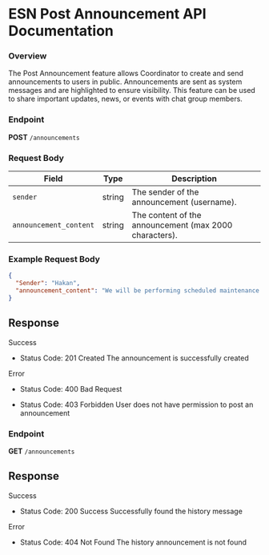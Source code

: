 # ESN Post Announcement API Documentation

### Overview

The Post Announcement feature allows Coordinator to create and send announcements to users in public. Announcements are sent as system messages and are highlighted to ensure visibility. This feature can be used to share important updates, news, or events with chat group members.

### Endpoint

**POST** `/announcements`

### Request Body

| Field          | Type    | Description                                                 |
|----------------|---------|-------------------------------------------------------------|
| `sender`       | string  | The sender of the announcement (username).                  |
| `announcement_content`      | string  | The content of the announcement (max 2000 characters).      |

### Example Request Body

```json
{
  "Sender": "Hakan",
  "announcement_content": "We will be performing scheduled maintenance on our servers on March 25, 2023",
}
```
## Response

Success
* Status Code: 201 Created
The announcement is successfully created

Error
* Status Code: 400 Bad Request

* Status Code: 403 Forbidden
User does not have permission to post an announcement

### Endpoint

**GET** `/announcements`

## Response
Success
* Status Code: 200 Success
Successfully found the history message    

Error
* Status Code: 404 Not Found
The history announcement is not found
